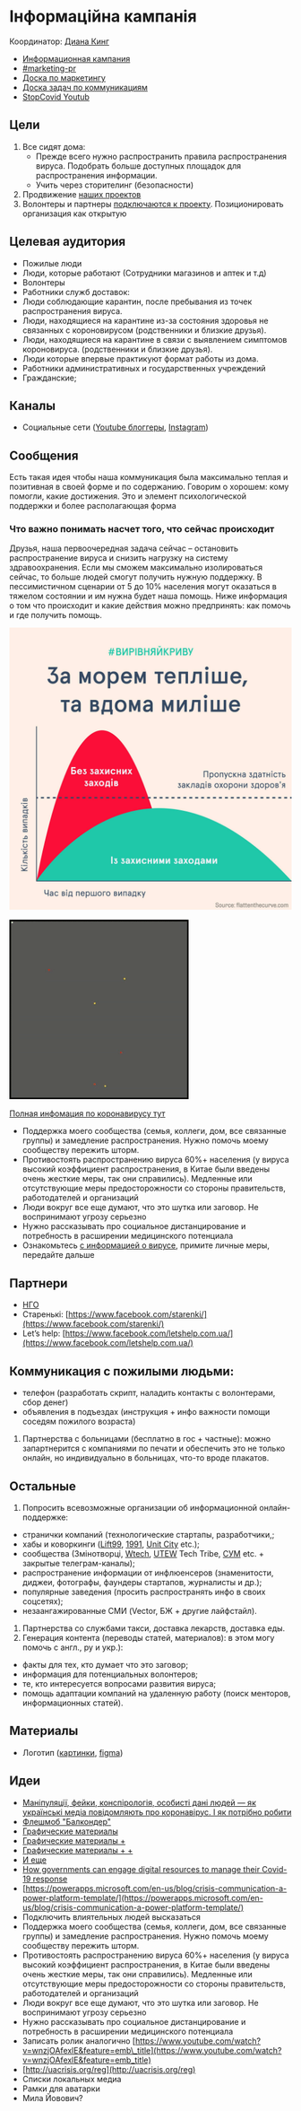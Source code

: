 # Інформаційна кампанія

Координатор: [Диана Кинг](https://t.me/dianatheking)

* [Информационная кампания](./)
* [\#marketing-pr](https://discord.gg/5t6zMtv)
* [Доска по маркетингу](https://trello.com/b/6DCyBJA1/marketing-pr)
* [Доска задач по коммуникациям](https://trello.com/b/xjcCv4vB/%D0%BA%D0%BE%D0%BC%D0%BC%D1%83%D0%BD%D0%B8%D0%BA%D0%B0%D1%86%D0%B8%D0%B8)
* [StopCovid Youtub](https://t.me/StopCovidYouTube)

## Цели

1. Все сидят дома: 
   * Прежде всего нужно распространить правила распространения вируса. Подобрать больше доступных площадок для распространения информации.
   * Учить через сторителинг \(безопасности\)
2. Продвижение [наших проектов](../../#proekti)
3. Волонтеры и партнеры [подключаются к проекту](../../organizaciya/informaciya-dlya-volonterov-onboarding.md). Позиционировать организация как открытую

## Целевая аудитория

* Пожилые люди
* Люди, которые работают \(Сотрудники магазинов и аптек и т.д\)
* Волонтеры 
* Работники служб доставок: 
* Люди соблюдающие карантин, после пребывания из точек распространения вируса.
* Люди, находящиеся на карантине из-за состояния здоровья не связанных с короновирусом \(родственники и близкие друзья\).
* Люди, находящиеся на карантине в связи с выявлением симптомов короновируса. \(родственники и близкие друзья\).
* Люди которые впервые практикуют формат работы из дома. 
* Работники административных и государственных учреждений 
* Гражданские; 

## Каналы

* Социальные сети \([Youtube блоггеры](https://docs.google.com/spreadsheets/d/1q-vI1a2ABqyIr9zwJseAI2I_mH9aUA_ksO7SYu1xu7k/edit?usp=sharing), [Instagram](https://docs.google.com/spreadsheets/d/1h6vMe4X3sE18q8ScF07AKZKjoZHVG_Q3jDYYro0Pa5o/edit?usp=gmail_thread)\)

## Сообщения

Есть такая идея чтобы наша коммуникация была максимально теплая и позитивная в своей форме и по содержанию. Говорим о хорошем: кому помогли, какие достижения. Это и элемент психологической поддержки и более располагающая форма

### Что важно понимать насчет того, что сейчас происходит

Друзья, наша первоочередная задача сейчас – остановить распространение вируса и снизить нагрузку на систему здравоохранения. Если мы сможем максимально изолироваться сейчас, то больше людей смогут получить нужную поддержку. В пессимистичном сценарии от 5 до 10% населения могут оказаться в тяжелом состоянии и им нужна будет наша помощь. Ниже информация о том что происходит и какие действия можно предпринять: как помочь и где получить помощь.

![](../../.gitbook/assets/image%20%284%29.png)

![&#x412;&#x438;&#x437;&#x443;&#x430;&#x43B;&#x438;&#x437;&#x430;&#x446;&#x438;&#x44F; &#x440;&#x430;&#x441;&#x43F;&#x440;&#x43E;&#x441;&#x442;&#x440;&#x430;&#x43D;&#x435;&#x43D;&#x438;&#x44F; &#x43F;&#x440;&#x438; &#x44D;&#x444;&#x444;&#x435;&#x43A;&#x442;&#x438;&#x432;&#x43D;&#x43E;&#x43C; &#x43A;&#x430;&#x440;&#x430;&#x43D;&#x442;&#x438;&#x43D;&#x435;. &#x41A;&#x430;&#x436;&#x434;&#x430;&#x44F; &#x442;&#x43E;&#x447;&#x43A;&#x430; &#x44D;&#x442;&#x43E; &#x447;&#x435;&#x43B;&#x43E;&#x432;&#x435;&#x43A;](../../.gitbook/assets/ezgif-6-4e39aa5a7d9a.gif)

[Полная инфомация по коронавирусу тут](../o-koronaviruse/)

* Поддержка моего сообщества \(семья, коллеги, дом, все связанные группы\) и замедление распространения. Нужно помочь моему  сообществу пережить шторм. 
* Противостоять распространению вируса 60%+ населения \(у вируса высокий коэффициент распространения, в Китае были введены очень жесткие меры, так они справились\). Медленные или отсутствующие меры предосторожности со стороны правительств, работодателей и организаций
* Люди вокруг все еще думают, что это шутка или заговор. Не воспринимают угрозу серьезно
* Нужно рассказывать про социальное дистанцирование и потребность в расширении медицинского потенциала 
* Ознакомьтесь [с информацией о вирусе](../o-koronaviruse/), примите личные меры, передайте дальше

## Партнери

* [НГО](../../ngo-obshestvennyi-sektor.md)
* Старенькі: [https://www.facebook.com/starenki/](https://www.facebook.com/starenki/)
* Let’s help: [https://www.facebook.com/letshelp.com.ua/](https://www.facebook.com/letshelp.com.ua/)

## Коммуникация с пожилыми людьми:

* телефон \(разработать скрипт, наладить контакты с волонтерами, сбор денег\)
* объявления в подъездах \(инструкция + инфо  важности помощи соседям пожилого возраста\)

1. Партнерства с больницами \(бесплатно в гос + частные\): можно запартнерится с компаниями по печати и обеспечить это не только онлайн, но индивидуально в больницах, что-то вроде плакатов.

## Остальные

1. Попросить всевозможные организации об информационной онлайн-поддержке:

* странички компаний \(технологические стартапы, разработчики,;
* хабы и коворкинги \([Lift99](https://www.facebook.com/LIFT99KyivHub/), [1991](https://www.facebook.com/1991vc/), [Unit City](https://www.facebook.com/unit.city/) etc.\);
* сообщества \(Змінотворці, [Wtech](https://www.facebook.com/wtechukraine/), [UTEW](https://www.facebook.com/groups/669683489867171/) Tech Tribe, [СУМ](https://www.facebook.com/sektamarketing/) etc. + закрытые телеграм-каналы\);
* распространение информации от инфлюенсеров \(знаменитости, диджеи, фотографы, фаундеры стартапов, журналисты и др.\);
* популярные заведения \(просить распространять инфо в своих соцсетях\);
* незаангажированные СМИ \(Vector, БЖ + другие лайфстайл\).

1. Партнерства со службами такси, доставка лекарств, доставка еды.
2. Генерация контента \(переводы статей, материалов\): в этом могу помочь с англ., ру и укр.\):

* факты для тех, кто думает что это заговор;
* информация для потенциальных волонтеров;
* те, кто интересуется вопросами развития вируса;
* помощь адаптации компаний на удаленную работу \(поиск менторов, информационных статей\).

## Материалы

* Логотип \([картинки](https://drive.google.com/drive/folders/1yTjYafpFWmkKw7lYOdkMLlyPgBxgsTm5), [figma](https://www.figma.com/file/dL4QqItFu65HFNRwvs80sP/Stop-Covid?node-id=0%3A1)\)

## Идеи

* [Маніпуляції, фейки, конспірологія, особисті дані людей — як українські медіа повідомляють про коронавірус. І як потрібно робити](https://texty.org.ua/articles/100492/manipulyaciyi-fejky-konspirolohiya-osobysti-dani-lyudej-yak-ukrayinski-media-povidomlyayut-pro-koronavirus-i-yak-potribno-robyty/?fbclid=IwAR1uiw284kptmSqLdgO7O5bbKVLsdNkMtAuZAwhf2cy0FIVTTO-GWFik65Q)
* [Флешмоб "Балкондер"](https://docs.google.com/document/d/1R6Pwt01xvFUNLfWxNZZ7Lw0VbKHVIIPzEpY_mBibJjg/edit)
* [Графические материалы](https://drive.google.com/drive/folders/1h4eb990LCqCKfIG7nJ_B-aqWx5A9UjFR)
* [Графические материалы +](https://www.dropbox.com/sh/6mdbl925k6lslko/AAC5CYbOUVEKlsOdarFM7_bQa?dl=0&fbclid=IwAR3t2KYKxUHqrhJukZ5rXB3MsWtJwgyDA78lG3r5ukwYxpgUi1hmsobnw8Y)
* [Графические материалы + +](https://cloud.phc.org.ua/index.php/s/6BrQDQbAZbzSQxt?path=/%D0%86%D0%BD%D1%84%D0%B5%D0%BA%D1%86%D1%96%D0%B9%D0%BD%D1%96%20%D0%B7%D0%B0%D1%85%D0%B2%D0%BE%D1%80%D1%8E%D0%B2%D0%B0%D0%BD%D0%BD%D1%8F/%D0%9A%D0%BE%D1%80%D0%BE%D0%BD%D0%B0%D0%B2%D1%96%D1%80%D1%83%D1%81%D0%BD%D0%B0%20%D1%96%D0%BD%D1%84%D0%B5%D0%BA%D1%86%D1%96%D1%8F%20COVID-19%20%28SARS-CoV-2,%202019-nCoV,%20%D0%BD%D0%BE%D0%B2%D0%B8%D0%B9%20%D0%BA%D0%BE%D1%80%D0%BE%D0%BD%D0%B0%D0%B2%D1%96%D1%80%D1%83%D1%81%202019%20%D1%80%D0%BE%D0%BA%D1%83%29&fbclid=IwAR1ez_W30ISdDBUSabtNqT_JcYZlDzpwa5bCaX_ewMx2Tyv0yswix6uAiWA)
* [И еще](https://drive.google.com/drive/folders/1_zhh97mtj2Y7I7238fQim0Uc4p1Kx_KN)
* [How governments can engage digital resources to manage their Covid-19 response](https://stateup.co/how-governments-can-engage-digital-resources-to-manage-their-covid-19-response/)
* [https://powerapps.microsoft.com/en-us/blog/crisis-communication-a-power-platform-template/](https://powerapps.microsoft.com/en-us/blog/crisis-communication-a-power-platform-template/)
* Подключить влиятельных людей высказаться
* Поддержка моего сообщества \(семья, коллеги, дом, все связанные группы\) и замедление распространения. Нужно помочь моему  сообществу пережить шторм. 
* Противостоять распространению вируса 60%+ населения \(у вируса высокий коэффициент распространения, в Китае были введены очень жесткие меры, так они справились\). Медленные или отсутствующие меры предосторожности со стороны правительств, работодателей и организаций
* Люди вокруг все еще думают, что это шутка или заговор. Не воспринимают угрозу серьезно
* Нужно рассказывать про социальное дистанцирование и потребность в расширении медицинского потенциала 
* Записать ролик аналогично [https://www.youtube.com/watch?v=wnzjOAfexlE&feature=emb\_title](https://www.youtube.com/watch?v=wnzjOAfexlE&feature=emb_title)
* [http://uacrisis.org/reg](http://uacrisis.org/reg)
* Списки локальных медиа
* Рамки для аватарки
* Мила Йовович?





